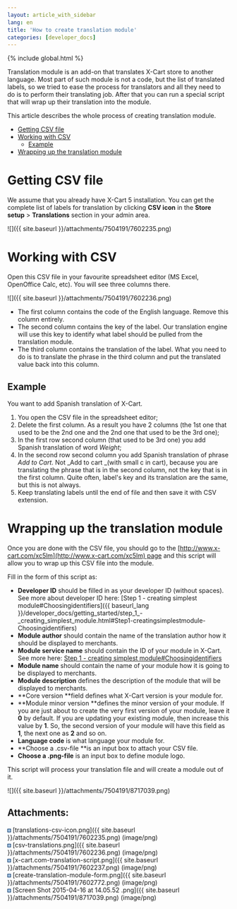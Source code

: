 ```yaml
---
layout: article_with_sidebar
lang: en
title: 'How to create translation module'
categories: [developer_docs]
---
```


{% include global.html %}

Translation module is an add-on that translates X-Cart store to another language. Most part of such module is not a code, but the list of translated labels, so we tried to ease the process for translators and all they need to do is to perform their translating job. After that you can run a special script that will wrap up their translation into the module.

This article describes the whole process of creating translation module.

*   [Getting CSV file](#getting-csv-file)
*   [Working with CSV](#working-with-csv)
    *   [Example](#example)
*   [Wrapping up the translation module](#wrapping-up-the-translation-module)

# Getting CSV file

We assume that you already have X-Cart 5 installation. You can get the complete list of labels for translation by clicking **CSV icon** in the **Store setup** > **Translations** section in your admin area.

![]({{ site.baseurl }}/attachments/7504191/7602235.png)

# Working with CSV

Open this CSV file in your favourite spreadsheet editor (MS Excel, OpenOffice Calc, etc). You will see three columns there.

![]({{ site.baseurl }}/attachments/7504191/7602236.png)

*   The first column contains the code of the English language. Remove this column entirely.
*   The second column contains the key of the label. Our translation engine will use this key to identify what label should be pulled from the translation module.
*   The third column contains the translation of the label. What you need to do is to translate the phrase in the third column and put the translated value back into this column.

## Example

You want to add Spanish translation of X-Cart.

1.  You open the CSV file in the spreadsheet editor;
2.  Delete the first column. As a result you have 2 columns (the 1st one that used to be the 2nd one and the 2nd one that used to be the 3rd one);
3.  In the first row second column (that used to be 3rd one) you add Spanish translation of word _Weight_;
4.  In the second row second column you add Spanish translation of phrase _Add to Cart_. Not _Add to cart _(with small c in cart), because you are translating the phrase that is in the second column, not the key that is in the first column. Quite often, label's key and its translation are the same, but this is not always.
5.  Keep translating labels until the end of file and then save it with CSV extension.

# Wrapping up the translation module

Once you are done with the CSV file, you should go to the [http://www.x-cart.com/xc5lm](http://www.x-cart.com/xc5lm) page and this script will allow you to wrap up this CSV file into the module.

Fill in the form of this script as:

*   **Developer ID** should be filled in as your developer ID (without spaces). See more about developer ID here: [Step 1 - creating simplest module#Choosingidentifiers]({{ baseurl_lang }}/developer_docs/getting_started/step_1_-_creating_simplest_module.html#Step1-creatingsimplestmodule-Choosingidentifiers)
*   **Module author** should contain the name of the translation author how it should be displayed to merchants.
*   **Module service name** should contain the ID of your module in X-Cart. See more here: [Step 1 - creating simplest module#Choosingidentifiers](Step-1---creating-simplest-module_524296.html#Step1-creatingsimplestmodule-Choosingidentifiers)
*   **Module name** should contain the name of your module how it is going to be displayed to merchants.
*   **Module description** defines the description of the module that will be displayed to merchants.
*   **Core version **field defines what X-Cart version is your module for.
*   **Module minor version **defines the minor version of your module. If you are just about to create the very first version of your module, leave it **0** by default. If you are updating your existing module, then increase this value by **1**. So, the second version of your module will have this field as **1**, the next one as **2[](https://i.imgur.com/xMw4swO.png)** and so on.
*   **Language code** is what language your module for.
*   **Choose a .csv-file **is an input box to attach your CSV file.
*   **Choose a .png-file** is an input box to define module logo.

This script will process your translation file and will create a module out of it.

![]({{ site.baseurl }}/attachments/7504191/8717039.png)

## Attachments:

![](images/icons/bullet_blue.gif) [translations-csv-icon.png]({{ site.baseurl }}/attachments/7504191/7602235.png) (image/png)  
![](images/icons/bullet_blue.gif) [csv-translations.png]({{ site.baseurl }}/attachments/7504191/7602236.png) (image/png)  
![](images/icons/bullet_blue.gif) [x-cart.com-translation-script.png]({{ site.baseurl }}/attachments/7504191/7602237.png) (image/png)  
![](images/icons/bullet_blue.gif) [create-translation-module-form.png]({{ site.baseurl }}/attachments/7504191/7602772.png) (image/png)  
![](images/icons/bullet_blue.gif) [Screen Shot 2015-04-16 at 14.05.52 .png]({{ site.baseurl }}/attachments/7504191/8717039.png) (image/png)